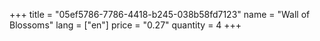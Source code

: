+++
title = "05ef5786-7786-4418-b245-038b58fd7123"
name = "Wall of Blossoms"
lang = ["en"]
price = "0.27"
quantity = 4
+++
